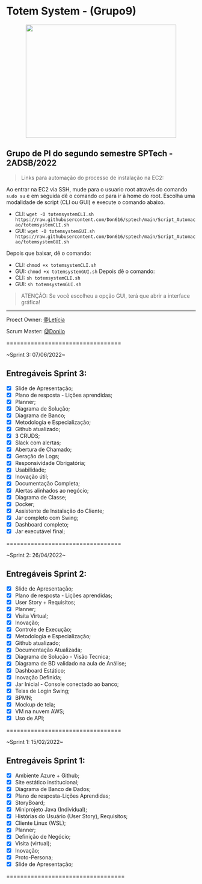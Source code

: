 # Totem System - (Grupo9) 
<p align="center">
  <img height="300em" width="400em" src="https://github.com/leticiaNCosta18/grupo9/blob/main/Imagens/IconTotemSystem-Circulo.png"/>
</p>

## Grupo de PI do segundo semestre SPTech - 2ADSB/2022

> Links para automação do processo de instalação na EC2:

Ao entrar na EC2 via SSH, mude para o usuario root através do comando `sudo su` e em seguida dê o comando `cd` para ir à home do root.
Escolha uma modalidade de script (CLI ou GUI) e execute o comando abaixo.

* CLI: `wget -O totemsystemCLI.sh https://raw.githubusercontent.com/Don616/sptech/main/Script_Automacao/totemsystemCLI.sh`
* GUI: `wget -O totemsystemGUI.sh https://raw.githubusercontent.com/Don616/sptech/main/Script_Automacao/totemsystemGUI.sh`

Depois que baixar, dê o comando: 
* CLI: `chmod +x totemsystemCLI.sh`
* GUI: `chmod +x totemsystemGUI.sh`
Depois dê o comando:
* CLI: `sh totemsystemCLI.sh`
* GUI: `sh totemsystemGUI.sh`


> ATENÇÃO: Se você escolheu a opção GUI, terá que abrir a interface gráfica!
---

Proect Owner: [@Letícia](https://github.com/leticiaNCosta18)

Scrum Master: [@Donilo](https://github.com/Don616)

=================================

~Sprint 3: 07/06/2022~

## Entregáveis Sprint 3:
- [x] Slide de Apresentação;
- [x] Plano de resposta - Lições aprendidas;
- [x] Planner;
- [x] Diagrama de Solução;
- [x] Diagrama de Banco;
- [x] Metodologia e Especialização;
- [x] Github atualizado;
- [x] 3 CRUDS;
- [x] Slack com alertas;
- [x] Abertura de Chamado;
- [x] Geração de Logs;
- [x] Responsividade Obrigatória;
- [x] Usabilidade;
- [x] Inovação útil;
- [x] Documentação Completa;
- [x] Alertas alinhados ao negócio;
- [x] Diagrama de Classe;
- [x] Docker;
- [x] Assistente de Instalação do Cliente;
- [x] Jar completo com Swing;
- [x] Dashboard completo;
- [x] Jar executável final;

=================================

~Sprint 2: 26/04/2022~

## Entregáveis Sprint 2:
- [x] Slide de Apresentação;
- [x] Plano de resposta - Lições aprendidas;
- [x] User Story + Requisitos;
- [x] Planner;
- [x] Visita Virtual;
- [x] Inovação;
- [x] Controle de Execução;
- [x] Metodologia e Especialização;
- [x] Github atualizado;
- [x] Documentação Atualizada;
- [x] Diagrama de Solução - Visão Tecnica;
- [x] Diagrama de BD validado na aula de Análise;
- [x] Dashboard Estático;
- [x] Inovação Definida;
- [x] Jar Inicial - Console conectado ao banco;
- [x] Telas de Login Swing;
- [x] BPMN;
- [x] Mockup de tela;
- [x] VM na nuvem AWS;
- [x] Uso de API;

=================================

~Sprint 1: 15/02/2022~

## Entregáveis Sprint 1:
- [x] Ambiente Azure + Github;
- [x] Site estático institucional;
- [x] Diagrama de Banco de Dados;
- [x] Plano de resposta-Lições Aprendidas;
- [x] StoryBoard;
- [x] Miniprojeto Java (Individual);
- [x] Histórias do Usuário (User Story), Requisitos;
- [x] Cliente Linux (WSL);
- [x] Planner;
- [x] Definição de Negócio;
- [x] Visita (virtual);
- [x] Inovação;
- [x] Proto-Persona;
- [x] Slide de Apresentação;

==================================
